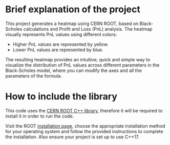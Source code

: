 # Brief explanation of the project

This project generates a heatmap using CERN ROOT, based on Black-Scholes calculations and Profit and Loss (PnL) analysis. The heatmap visually represents PnL values using different colors:
  - Higher PnL values are represented by yellow.
  - Lower PnL values are represented by blue.

The resulting heatmap provides an intuitive, quick and simple way to visualize the distribution of PnL values across different parameters in the Black-Scholes model, where you 
can modify the axes and all the parameters of the formula.

# How to include the library

This code uses the [CERN ROOT C++ library](https://root.cern/), therefore it will be required to install it in order to run the code.

Visit the ROOT [installation page](https://root.cern/install/), choose the appropriate installation method for your operating system and follow the provided instructions to complete the installation.
Also ensure your project is set up to use C++17.
